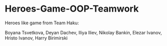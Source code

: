 Heroes-Game-OOP-Teamwork
========================
Heroes like game from Team Haku:

Boyana Tsvetkova,
Deyan Dachev,
Iliya Iliev,
Nikolay Bankin,
Elezar Ivanov,
Hristo Ivanov,
Harry Birimirski
